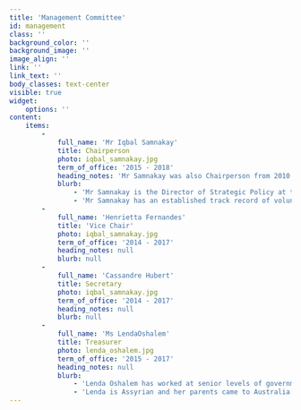 ```yaml
---
title: 'Management Committee'
id: management
class: ''
background_color: ''
background_image: ''
image_align: ''
link: ''
link_text: ''
body_classes: text-center
visible: true
widget:
    options: ''
content:
    items:
        -
            full_name: 'Mr Iqbal Samnakay'
            title: Chairperson
            photo: iqbal_samnakay.jpg
            term_of_office: '2015 - 2018'
            heading_notes: 'Mr Samnakay was also Chairperson from 2010 - 2012'
            blurb:
                - 'Mr Samnakay is the Director of Strategic Policy at the Department of Water. He holds undergraduate and post-graduate qualifications in science, occupational health and safety and public health.'
                - 'Mr Samnakay has an established track record of voluntary and community work through sports and social organisations including membership of the Muslim Social and Sports Association  for 16 years, holding the positions of Secretary and Chairman at various times.'
        -
            full_name: 'Henrietta Fernandes'
            title: 'Vice Chair'
            photo: iqbal_samnakay.jpg
            term_of_office: '2014 - 2017'
            heading_notes: null
            blurb: null
        -
            full_name: 'Cassandre Hubert'
            title: Secretary
            photo: iqbal_samnakay.jpg
            term_of_office: '2014 - 2017'
            heading_notes: null
            blurb: null
        -
            full_name: 'Ms LendaOshalem'
            title: Treasurer
            photo: lenda_oshalem.jpg
            term_of_office: '2015 - 2017'
            heading_notes: null
            blurb:
                - 'Lenda Oshalem has worked at senior levels of government and politics for over ten years in Western Australia and around the country through the Australian Labor Party. She has experience in strategy development, stakeholder management, training, communications, managing teams, developing and implementing long-term and short-term plans.'
                - 'Lenda is Assyrian and her parents came to Australia from Iraq in the seventies. She is driven by her belief in the values of community, fairness and equality.'
---
```


